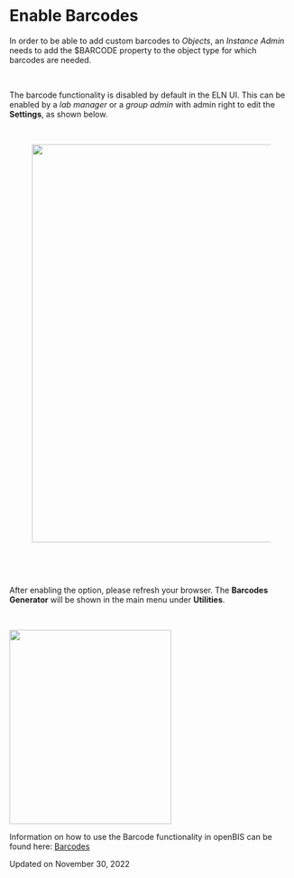 Enable Barcodes
===============

<a href="#" class="wedocs-print-article wedocs-hide-print wedocs-hide-mobile" title="Print this article"><em></em></a>

In order to be able to add custom barcodes to *Objects*, an *Instance
Admin* needs to add the $BARCODE property to the object type for which
barcodes are needed.

 

The barcode functionality is disabled by default in the ELN UI. This can
be enabled by a *lab manager* or a *group admin* with admin right to
edit the **Settings**, as shown below.

 

<figure>
<img src="https://openbis.ch/wp-content/uploads/2020/02/Screenshot-2020-02-26-at-13.01.57-1024x705.png" class="alignnone wp-image-1710 size-large" sizes="(max-width: 1024px) 100vw, 1024px" srcset="https://openbis.ch/wp-content/uploads/2020/02/Screenshot-2020-02-26-at-13.01.57-1024x705.png 1024w, https://openbis.ch/wp-content/uploads/2020/02/Screenshot-2020-02-26-at-13.01.57-300x206.png 300w, https://openbis.ch/wp-content/uploads/2020/02/Screenshot-2020-02-26-at-13.01.57-768x529.png 768w, https://openbis.ch/wp-content/uploads/2020/02/Screenshot-2020-02-26-at-13.01.57-700x482.png 700w" width="1024" height="705" alt="" />
</figure>

 

 

After enabling the option, please refresh your browser. The **Barcodes
Generator** will be shown in the main menu under **Utilities**.

 

<img src="https://openbis.ch/wp-content/uploads/2022/02/barcodes-menu.png" class="alignnone size-full wp-image-3145" sizes="(max-width: 287px) 100vw, 287px" srcset="https://openbis.ch/wp-content/uploads/2022/02/barcodes-menu.png 287w, https://openbis.ch/wp-content/uploads/2022/02/barcodes-menu-250x300.png 250w" width="287" height="344" />

Information on how to use the Barcode functionality in openBIS can be
found
here: [Barcodes](https://openbis.ch/index.php/docs/user-documentation-20-10-3/inventory-of-materials-and-methods/barcodes/)

Updated on November 30, 2022
